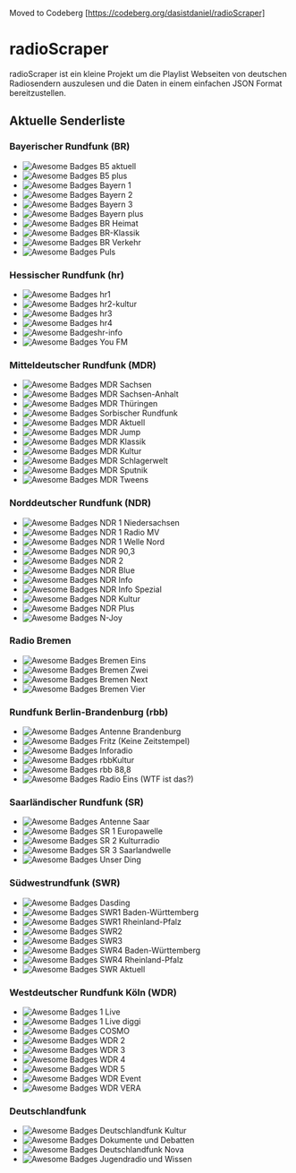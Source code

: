 Moved to Codeberg
[https://codeberg.org/dasistdaniel/radioScraper]

# radioScraper
radioScraper ist ein kleine Projekt um die Playlist Webseiten von deutschen 
Radiosendern auszulesen und die Daten in einem einfachen JSON Format bereitzustellen.


## Aktuelle Senderliste

### Bayerischer Rundfunk (BR)
- ![Awesome Badges](https://img.shields.io/badge/no%20playlist-red.svg) B5 aktuell
- ![Awesome Badges](https://img.shields.io/badge/no%20playlist-red.svg) B5 plus
- ![Awesome Badges](https://img.shields.io/badge/working-green.svg) Bayern 1
- ![Awesome Badges](https://img.shields.io/badge/working-green.svg) Bayern 2
- ![Awesome Badges](https://img.shields.io/badge/working-green.svg) Bayern 3
- ![Awesome Badges](https://img.shields.io/badge/working-green.svg) Bayern plus
- ![Awesome Badges](https://img.shields.io/badge/working-green.svg) BR Heimat
- ![Awesome Badges](https://img.shields.io/badge/working-green.svg) BR-Klassik
- ![Awesome Badges](https://img.shields.io/badge/working-green.svg) BR Verkehr
- ![Awesome Badges](https://img.shields.io/badge/working-green.svg) Puls

### Hessischer Rundfunk (hr)
- ![Awesome Badges](https://img.shields.io/badge/working-green.svg) hr1
- ![Awesome Badges](https://img.shields.io/badge/working-green.svg) hr2-kultur
- ![Awesome Badges](https://img.shields.io/badge/working-green.svg) hr3
- ![Awesome Badges](https://img.shields.io/badge/working-green.svg) hr4
- ![Awesome Badges](https://img.shields.io/badge/no%20playlist-red.svg)hr-info
- ![Awesome Badges](https://img.shields.io/badge/working-green.svg) You FM

### Mitteldeutscher Rundfunk (MDR)
- ![Awesome Badges](https://img.shields.io/badge/working-green.svg) MDR Sachsen
- ![Awesome Badges](https://img.shields.io/badge/working-green.svg) MDR Sachsen-Anhalt
- ![Awesome Badges](https://img.shields.io/badge/working-green.svg) MDR Thüringen
- ![Awesome Badges](https://img.shields.io/badge/no%20playlist-red.svg) Sorbischer Rundfunk
- ![Awesome Badges](https://img.shields.io/badge/no%20playlist-red.svg) MDR Aktuell
- ![Awesome Badges](https://img.shields.io/badge/working-green.svg) MDR Jump
- ![Awesome Badges](https://img.shields.io/badge/working-green.svg) MDR Klassik
- ![Awesome Badges](https://img.shields.io/badge/working-green.svg) MDR Kultur
- ![Awesome Badges](https://img.shields.io/badge/working-green.svg) MDR Schlagerwelt
- ![Awesome Badges](https://img.shields.io/badge/working-green.svg) MDR Sputnik
- ![Awesome Badges](https://img.shields.io/badge/no%20playlist-red.svg) MDR Tweens

### Norddeutscher Rundfunk (NDR)
- ![Awesome Badges](https://img.shields.io/badge/working-green.svg) NDR 1 Niedersachsen
- ![Awesome Badges](https://img.shields.io/badge/working-green.svg) NDR 1 Radio MV
- ![Awesome Badges](https://img.shields.io/badge/working-green.svg) NDR 1 Welle Nord
- ![Awesome Badges](https://img.shields.io/badge/working-green.svg) NDR 90,3
- ![Awesome Badges](https://img.shields.io/badge/working-green.svg) NDR 2
- ![Awesome Badges](https://img.shields.io/badge/working-green.svg) NDR Blue
- ![Awesome Badges](https://img.shields.io/badge/no%20playlist-red.svg) NDR Info
- ![Awesome Badges](https://img.shields.io/badge/no%20playlist-red.svg) NDR Info Spezial
- ![Awesome Badges](https://img.shields.io/badge/working-green.svg) NDR Kultur
- ![Awesome Badges](https://img.shields.io/badge/working-green.svg) NDR Plus
- ![Awesome Badges](https://img.shields.io/badge/working-green.svg) N-Joy

### Radio Bremen
- ![Awesome Badges](https://img.shields.io/badge/working-green.svg) Bremen Eins
- ![Awesome Badges](https://img.shields.io/badge/working-green.svg) Bremen Zwei
- ![Awesome Badges](https://img.shields.io/badge/working-green.svg) Bremen Next
- ![Awesome Badges](https://img.shields.io/badge/working-green.svg) Bremen Vier

### Rundfunk Berlin-Brandenburg (rbb)
- ![Awesome Badges](https://img.shields.io/badge/working-green.svg) Antenne Brandenburg
- ![Awesome Badges](https://img.shields.io/badge/not%20yet%20implented-blue.svg) Fritz (Keine Zeitstempel)
- ![Awesome Badges](https://img.shields.io/badge/no%20playlist-red.svg) Inforadio
- ![Awesome Badges](https://img.shields.io/badge/no%20playlist-red.svg) rbbKultur
- ![Awesome Badges](https://img.shields.io/badge/working-green.svg) rbb 88,8
- ![Awesome Badges](https://img.shields.io/badge/not%20yet%20implented-blue.svg) Radio Eins (WTF ist das?)

### Saarländischer Rundfunk (SR)
- ![Awesome Badges](https://img.shields.io/badge/no%20playlist-red.svg) Antenne Saar
- ![Awesome Badges](https://img.shields.io/badge/working-green.svg) SR 1 Europawelle
- ![Awesome Badges](https://img.shields.io/badge/working-green.svg) SR 2 Kulturradio
- ![Awesome Badges](https://img.shields.io/badge/working-green.svg) SR 3 Saarlandwelle
- ![Awesome Badges](https://img.shields.io/badge/no%20playlist-red.svg) Unser Ding

### Südwestrundfunk (SWR)
- ![Awesome Badges](https://img.shields.io/badge/working-green.svg) Dasding
- ![Awesome Badges](https://img.shields.io/badge/working-green.svg) SWR1 Baden-Württemberg
- ![Awesome Badges](https://img.shields.io/badge/working-green.svg) SWR1 Rheinland-Pfalz
- ![Awesome Badges](https://img.shields.io/badge/working-green.svg) SWR2
- ![Awesome Badges](https://img.shields.io/badge/working-green.svg) SWR3
- ![Awesome Badges](https://img.shields.io/badge/working-green.svg) SWR4 Baden-Württemberg
- ![Awesome Badges](https://img.shields.io/badge/working-green.svg) SWR4 Rheinland-Pfalz
- ![Awesome Badges](https://img.shields.io/badge/no%20playlist-red.svg) SWR Aktuell

### Westdeutscher Rundfunk Köln (WDR)
- ![Awesome Badges](https://img.shields.io/badge/working-green.svg) 1 Live
- ![Awesome Badges](https://img.shields.io/badge/working-green.svg) 1 Live diggi
- ![Awesome Badges](https://img.shields.io/badge/working-green.svg) COSMO
- ![Awesome Badges](https://img.shields.io/badge/working-green.svg) WDR 2
- ![Awesome Badges](https://img.shields.io/badge/working-green.svg) WDR 3
- ![Awesome Badges](https://img.shields.io/badge/working-green.svg) WDR 4
- ![Awesome Badges](https://img.shields.io/badge/working-green.svg) WDR 5
- ![Awesome Badges](https://img.shields.io/badge/no%20playlist-red.svg) WDR Event
- ![Awesome Badges](https://img.shields.io/badge/no%20playlist-red.svg) WDR VERA

### Deutschlandfunk
- ![Awesome Badges](https://img.shields.io/badge/not%20yet%20implented-blue.svg) Deutschlandfunk Kultur
- ![Awesome Badges](https://img.shields.io/badge/not%20yet%20implented-blue.svg) Dokumente und Debatten
- ![Awesome Badges](https://img.shields.io/badge/not%20yet%20implented-blue.svg) Deutschlandfunk Nova
- ![Awesome Badges](https://img.shields.io/badge/not%20yet%20implented-blue.svg) Jugendradio und Wissen

